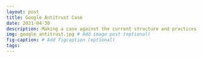 ```yaml
---
layout: post
title: Google Antitrust Case
date: 2021-04-30
description: Making a case against the current structure and practices, arguing that Google is abusing its monopoly and network power, and proposing a radical change in the platform
img: google_antitrust.jpg # Add image post (optional)
fig-caption: # Add figcaption (optional)
tags: 
---
```







